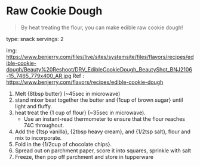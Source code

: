 # Raw Cookie Dough

> By heat treating the flour, you can make edible raw cookie dough!

type: snack
servings: 2

img: https://www.benjerry.com/files/live/sites/systemsite/files/flavors/recipes/edible-cookie-dough/Beauty%20Reshoot/DRV_EdibleCookieDough_BeautyShot_BNJ2106-15_7465_779x400_AR.jpg
Ref : https://www.benjerry.com/flavors/recipes/edible-cookie-dough

1. Melt {8tbsp butter} (~45sec in microwave)
2. stand mixer beat together the butter and {1cup of brown sugar} until light and fluffy.
3. heat treat the {1 cup of flour} (~35sec in microwave).
	- Use an instant-read thermometer to ensure that the flour reaches 74C throughout.
5. Add the {1tsp vanilla}, {2tbsp heavy cream}, and {1/2tsp salt}, flour and mix to incorporate.
6. Fold in the {1/2cup of chocolate chips}.
7. Spread out on parchment paper, score it into squares, sprinkle with salt
8. Freeze, then pop off parchment and store in tupperware

